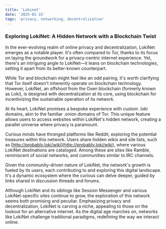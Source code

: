 ```yaml
---
title: 'Lokinet'
date: '2025-01-15'
tags: 'privacy, networking, decentralization'
---
```


### Exploring LokiNet: A Hidden Network with a Blockchain Twist

In the ever-evolving realm of online privacy and decentralization, LokiNet emerges as a notable player. It's often compared to Tor, thanks to its focus on laying the groundwork for a privacy-centric internet experience. Yet, there's an intriguing angle to LokiNet—it leans on blockchain technologies, setting it apart from its better-known counterpart.

While Tor and blockchain might feel like an odd pairing, it's worth clarifying that Tor itself doesn't inherently operate on blockchain technology. However, LokiNet, an offshoot from the Oxen blockchain (formerly known as Loki), is designed with decentralization at its core, using blockchain for incentivizing the sustainable operation of its network.

At its heart, LokiNet promises a bespoke experience with custom .loki domains, akin to the familiar .onion domains of Tor. This unique feature allows users to access websites within LokiNet's hidden network, creating a parallel universe where privacy is paramount.

Curious minds have thronged platforms like Reddit, exploring the potential treasures within this network. Users share hidden wikis and site lists, such as [http://probably.loki/wiki](http://probably.loki/wiki), where various LokiNet destinations are cataloged. Among these are sites like Ramble, reminiscent of social networks, and communities similar to IRC channels.

Given the community-driven nature of LokiNet, the network's growth is fueled by its users, each contributing to and exploring this digital landscape. It's a dynamic ecosystem where the curious can delve deeper, guided by links shared in discussion threads and forums.

Although LokiNet and its siblings like Session Messenger and various LokiNet-specific sites continue to grow, the exploration of this network seems both promising and peculiar. Emphasizing privacy and decentralization, LokiNet is carving a niche, appealing to those on the lookout for an alternative internet. As the digital age marches on, networks like LokiNet challenge traditional paradigms, redefining the way we interact online.

